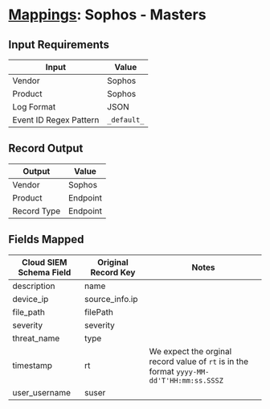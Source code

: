 # [Mappings](README.md): Sophos - Masters

## Input Requirements

|Input|Value|
|-----|-----|
|Vendor|Sophos|
|Product|Sophos|
|Log Format|JSON|
|Event ID Regex Pattern|`_default_`|

## Record Output

|Output|Value|
|------|-----|
|Vendor|Sophos|
|Product|Endpoint|
|Record Type|Endpoint|

## Fields Mapped

|Cloud SIEM Schema Field|Original Record Key|Notes|
|-----------------------|-------------------|-----|
|description|name||
|device_ip|source_info.ip||
|file_path|filePath||
|severity|severity||
|threat_name|type||
|timestamp|rt|We expect the orginal record value of `rt` is in the format `yyyy-MM-dd'T'HH:mm:ss.SSSZ`|
|user_username|suser||

